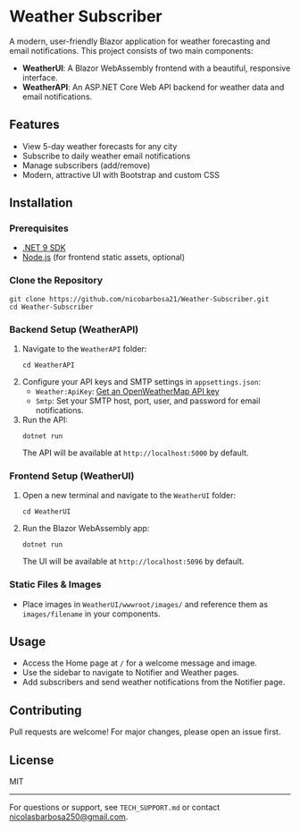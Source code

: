 # Weather Subscriber

A modern, user-friendly Blazor application for weather forecasting and email notifications. This project consists of two main components:

- **WeatherUI**: A Blazor WebAssembly frontend with a beautiful, responsive interface.
- **WeatherAPI**: An ASP.NET Core Web API backend for weather data and email notifications.

## Features
- View 5-day weather forecasts for any city
- Subscribe to daily weather email notifications
- Manage subscribers (add/remove)
- Modern, attractive UI with Bootstrap and custom CSS

## Installation

### Prerequisites
- [.NET 9 SDK](https://dotnet.microsoft.com/en-us/download/dotnet/9.0)
- [Node.js](https://nodejs.org/) (for frontend static assets, optional)

### Clone the Repository
```
git clone https://github.com/nicobarbosa21/Weather-Subscriber.git
cd Weather-Subscriber
```

### Backend Setup (WeatherAPI)
1. Navigate to the `WeatherAPI` folder:
   ```
   cd WeatherAPI
   ```
2. Configure your API keys and SMTP settings in `appsettings.json`:
   - `Weather:ApiKey`: [Get an OpenWeatherMap API key](https://openweathermap.org/api)
   - `Smtp`: Set your SMTP host, port, user, and password for email notifications.
3. Run the API:
   ```
   dotnet run
   ```
   The API will be available at `http://localhost:5000` by default.

### Frontend Setup (WeatherUI)
1. Open a new terminal and navigate to the `WeatherUI` folder:
   ```
   cd WeatherUI
   ```
2. Run the Blazor WebAssembly app:
   ```
   dotnet run
   ```
   The UI will be available at `http://localhost:5096` by default.

### Static Files & Images
- Place images in `WeatherUI/wwwroot/images/` and reference them as `images/filename` in your components.

## Usage
- Access the Home page at `/` for a welcome message and image.
- Use the sidebar to navigate to Notifier and Weather pages.
- Add subscribers and send weather notifications from the Notifier page.

## Contributing
Pull requests are welcome! For major changes, please open an issue first.

## License
MIT

---
For questions or support, see `TECH_SUPPORT.md` or contact nicolasbarbosa250@gmail.com.
